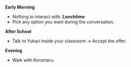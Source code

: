 **Early Morning**

- Nothing to interact with.
  **Lunchtime**
- Pick any option you want during the conversation.

**After School**

- Talk to Yukari inside your classroom -> Accept the offer.

**Evening**

- Walk with Koromaru.
